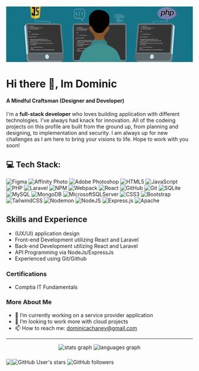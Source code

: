 ![Profile Banner](https://github.com/D-Chaney/D-Chaney/blob/main/LinkedIn_Banner.png?raw=true)

# Hi there 👋, Im **Dominic**

<h4>A Mindful Craftsman (Designer and Developer)</h5

<h4>I'm a <b>full-stack developer</b> who loves building application with different technologies. I've always had knack for innovation. All of the codeing projects on this profile are built from the ground up, from planning and designing, to implementation and security. I am always up for new challenges as I am here to bring your visions to life. Hope to work with you soon!</h4>

## 💻 Tech Stack:

![Figma](https://img.shields.io/badge/figma-%23F24E1E.svg?style=for-the-badge&logo=figma&logoColor=white) ![Affinity Photo](https://img.shields.io/badge/affinityphoto-%237E4DD2.svg?style=for-the-badge&logo=affinity-photo&logoColor=white) ![Adobe Photoshop](https://img.shields.io/badge/adobe%20photoshop-%2331A8FF.svg?style=for-the-badge&logo=adobe%20photoshop&logoColor=white) 
![HTML5](https://img.shields.io/badge/html5-%23E34F26.svg?style=for-the-badge&logo=html5&logoColor=white) ![JavaScript](https://img.shields.io/badge/javascript-%23323330.svg?style=for-the-badge&logo=javascript&logoColor=%23F7DF1E) ![PHP](https://img.shields.io/badge/php-%23777BB4.svg?style=for-the-badge&logo=php&logoColor=white) ![Laravel](https://img.shields.io/badge/laravel-%23FF2D20.svg?style=for-the-badge&logo=laravel&logoColor=white) ![NPM](https://img.shields.io/badge/NPM-%23CB3837.svg?style=for-the-badge&logo=npm&logoColor=white) ![Webpack](https://img.shields.io/badge/webpack-%238DD6F9.svg?style=for-the-badge&logo=webpack&logoColor=black) ![React](https://img.shields.io/badge/react-%2320232a.svg?style=for-the-badge&logo=react&logoColor=%2361DAFB) ![GitHub](https://img.shields.io/badge/github-%23121011.svg?style=for-the-badge&logo=github&logoColor=white) ![Git](https://img.shields.io/badge/git-%23F05033.svg?style=for-the-badge&logo=git&logoColor=white)
![SQLite](https://img.shields.io/badge/sqlite-%2307405e.svg?style=for-the-badge&logo=sqlite&logoColor=white) ![MySQL](https://img.shields.io/badge/mysql-4479A1.svg?style=for-the-badge&logo=mysql&logoColor=white) ![MongoDB](https://img.shields.io/badge/MongoDB-%234ea94b.svg?style=for-the-badge&logo=mongodb&logoColor=white) ![MicrosoftSQLServer](https://img.shields.io/badge/Microsoft%20SQL%20Server-CC2927?style=for-the-badge&logo=microsoft%20sql%20server&logoColor=white) 
![CSS3](https://img.shields.io/badge/css3-%231572B6.svg?style=for-the-badge&logo=css3&logoColor=white) 
![Bootstrap](https://img.shields.io/badge/bootstrap-%238511FA.svg?style=for-the-badge&logo=bootstrap&logoColor=white) 
![TailwindCSS](https://img.shields.io/badge/tailwindcss-%2338B2AC.svg?style=for-the-badge&logo=tailwind-css&logoColor=white) 
![Nodemon](https://img.shields.io/badge/NODEMON-%23323330.svg?style=for-the-badge&logo=nodemon&logoColor=%BBDEAD) ![NodeJS](https://img.shields.io/badge/node.js-6DA55F?style=for-the-badge&logo=node.js&logoColor=white) ![Express.js](https://img.shields.io/badge/express.js-%23404d59.svg?style=for-the-badge&logo=express&logoColor=%2361DAFB) ![Apache](https://img.shields.io/badge/apache-%23D42029.svg?style=for-the-badge&logo=apache&logoColor=white) 

<h2>Skills and Experience</h3>  

- (UX/UI) application design  
- Front-end Development utilizing React and Laravel  
- Back-end Development utilizing React and Laravel  
- API Programming via NodeJs/ExpressJs  
- Experienced using Git/Github


<h3>Certifications</h3>

- Comptia IT Fundamentals 

<h3>More About Me</h3>

- 🔭 I’m currently working on a service provider application 
- 👯 I’m looking to work more with cloud projects
- 📫 How to reach me: dominicachaney@gmail.com

---

<div align="center">
  <img src="https://github-readme-stats.vercel.app/api?username=D-Chaney&hide_title=false&hide_rank=false&show_icons=true&include_all_commits=true&count_private=true&disable_animations=false&theme=prussian&locale=en&hide_border=false&order=1" height="175" alt="stats graph"  />
  <img src="https://github-readme-stats.vercel.app/api/top-langs?username=D-Chaney&locale=en&hide_title=false&layout=compact&card_width=320&langs_count=6&theme=prussian&hide_border=false&order=2" height="175" alt="languages graph"  />
</div>

###

<img alt="GitHub User's stars" src="https://img.shields.io/github/stars/D-Chaney"> <img alt="GitHub followers" src="https://img.shields.io/github/followers/D-Chaney"><img align="left" src="https://visitor-badge.laobi.icu/badge?page_id=D-Chaney.D-Chaney&right_color=cornflowerblue&left_text=Visitors"  />



